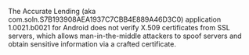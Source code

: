 The Accurate Lending (aka com.soln.S7B193908AEA1937C7CBB4E889A46D3C0) application 1.0021.b0021 for Android does not verify X.509 certificates from SSL servers, which allows man-in-the-middle attackers to spoof servers and obtain sensitive information via a crafted certificate.